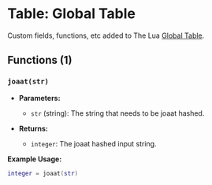 # Table: Global Table

Custom fields, functions, etc added to The Lua [Global Table](https://www.lua.org/pil/15.4.html).

## Functions (1)

### `joaat(str)`

- **Parameters:**
  - `str` (string): The string that needs to be joaat hashed.

- **Returns:**
  - `integer`: The joaat hashed input string.

**Example Usage:**

```lua
integer = joaat(str)
```
